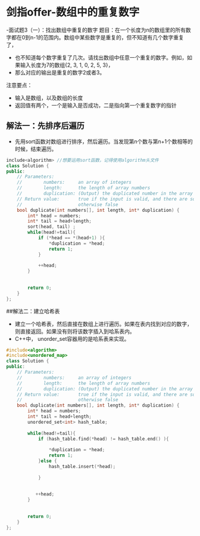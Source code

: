 # 剑指offer-数组中的重复数字
-面试题3（一）：找出数组中重复的数字
题目：在一个长度为n的数组里的所有数字都在0到n-1的范围内。数组中某些数字是重复的，但不知道有几个数字重复了，
- 也不知道每个数字重复了几次。请找出数组中任意一个重复的数字。例如，如果输入长度为7的数组{2, 3, 1, 0, 2, 5, 3}，
- 那么对应的输出是重复的数字2或者3。



注意要点：
- 输入是数组，以及数组的长度
- 返回值有两个，一个是输入是否成功，二是指向第一个重复数字的指针

## 解法一：先排序后遍历
- 先用sort函数对数组进行排序，然后遍历。当发现第n个数与第n+1个数相等的时候，结束遍历。


```c++
include<algorithm> //想要运用sort函数，记得使用algorithm头文件
class Solution {
public:
    // Parameters:
    //        numbers:     an array of integers
    //        length:      the length of array numbers
    //        duplication: (Output) the duplicated number in the array number
    // Return value:       true if the input is valid, and there are some duplications in the array number
    //                     otherwise false
    bool duplicate(int numbers[], int length, int* duplication) {
        int* head = numbers;
        int* tail = head+length;
        sort(head, tail) ;
        while(head!=tail){
            if (*head == *(head+1) ){
                *duplication = *head;
                return 1;
            }
            
            ++head;
        }
            
        
        return 0;
    }
};
```


##解法二：建立哈希表
- 建立一个哈希表，然后直接在数组上进行遍历。如果在表内找到对应的数字，则直接返回。如果没有则将该数字插入到哈系表内。
- C++中， unorder_set容器用的是哈系表来实现。

```c++
#include<algorithm>
#include<unordered_map>
class Solution {
public:
    // Parameters:
    //        numbers:     an array of integers
    //        length:      the length of array numbers
    //        duplication: (Output) the duplicated number in the array number
    // Return value:       true if the input is valid, and there are some duplications in the array number
    //                     otherwise false
    bool duplicate(int numbers[], int length, int* duplication) {
        int* head = numbers;
        int* tail = head+length;
        unordered_set<int> hash_table;
        
        while(head!=tail){
            if (hash_table.find(*head) != hash_table.end() ){
                
                *duplication = *head;
                return 1;
            }else {
                hash_table.insert(*head);
                
            }
            
            
           ++head;
        }
            
        
        return 0;
    }
};
```
